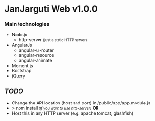 # JanJarguti Web v1.0.0

### Main technologies
* Node.js
    - http-server <small>(just a static HTTP server)</small>
* AngularJs
    - angular-ui-router
    - angular-resource
    - angular-animate
* Moment.js
* Bootstrap
* jQuery

## *TODO*
- Change the API location (host and port) in /public/app/app.module.js
- \> npm install <small><em>(If you want to use http-server)</em></small>
    **OR**
- Host this in any HTTP server (e.g. apache tomcat, glashfish)
